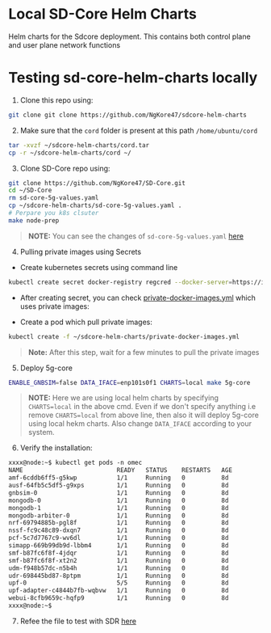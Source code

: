 # Local SD-Core Helm Charts 
Helm charts for the Sdcore deployment. This contains both control plane and user plane network functions

# Testing sd-core-helm-charts locally

1. Clone this repo using:
```bash
git clone git clone https://github.com/NgKore47/sdcore-helm-charts
```

2. Make sure that the `cord` folder is present at this path `/home/ubuntu/cord`
```bash
tar -xvzf ~/sdcore-helm-charts/cord.tar
cp -r ~/sdcore-helm-charts/cord ~/
```

3. Clone SD-Core repo using:
```bash
git clone https://github.com/NgKore47/SD-Core.git
cd ~/SD-Core
rm sd-core-5g-values.yaml
cp ~/sdcore-helm-charts/sd-core-5g-values.yaml .
# Perpare you k8s clsuter
make node-prep
```

> **NOTE:** You can see the changes of `sd-core-5g-values.yaml` [here](./patch/sd-core-5g-values.patch)

4. Pulling private images using Secrets

- Create kubernetes secrets using command line
```bash
kubectl create secret docker-registry regcred --docker-server=https://index.docker.io/v1/ --docker-username=ngkore --docker-password=dckr_pat_3aEGHh5fOR7GYqCc9gB0_rvt5aw --docker-email=ngkore47@gmail.com
```

- After creating secret, you can check [private-docker-images.yml](./private-docker-images.yml) which uses private images:

- Create a pod which pull private images:

```bash
kubectl create -f ~/sdcore-helm-charts/private-docker-images.yml
```
> **Note:** After this step, wait for a few minutes to pull the private images

5. Deploy 5g-core
```bash
ENABLE_GNBSIM=false DATA_IFACE=enp101s0f1 CHARTS=local make 5g-core
```

> **NOTE:** Here we are using local helm charts by specifying `CHARTS=local` in the above cmd. Even if we don't specify anything i.e remove `CHARTS=local` from above line, then also it will deploy 5g-core using local hekm charts. Also change `DATA_IFACE` according to your system.

6. Verify the installation:

```txt
xxxx@node:~$ kubectl get pods -n omec
NAME                          READY   STATUS    RESTARTS   AGE
amf-6cddb6ff5-g5kwp           1/1     Running   0          8d
ausf-64fb5c5df5-g9xps         1/1     Running   0          8d
gnbsim-0                      1/1     Running   0          8d
mongodb-0                     1/1     Running   0          8d
mongodb-1                     1/1     Running   0          8d
mongodb-arbiter-0             1/1     Running   0          8d
nrf-69794885b-pgl8f           1/1     Running   0          8d
nssf-fc9c48c89-dxqn7          1/1     Running   0          8d
pcf-5c7d7767c9-wv6dl          1/1     Running   0          8d
simapp-669b99db9d-lbbm4       1/1     Running   0          8d
smf-b87fc6f8f-4jdqr           1/1     Running   0          8d
smf-b87fc6f8f-xt2n2           1/1     Running   0          8d
udm-f948b57dc-n5b4h           1/1     Running   0          8d
udr-698445bd87-8ptpm          1/1     Running   0          8d
upf-0                         5/5     Running   0          8d
upf-adapter-c4844b7fb-wqbvw   1/1     Running   0          8d
webui-8cfb9659c-hqfp9         1/1     Running   0          8d
xxxx@node:~$
```

7. Refee the file to test with SDR [here]()